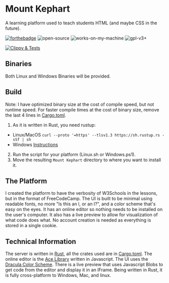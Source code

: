 # Mount Kephart
A learning platform used to teach students HTML (and maybe CSS in the future).

[![forthebadge](https://forthebadge.com/images/badges/made-with-rust.svg)](https://forthebadge.com) 
![open-source](https://user-images.githubusercontent.com/74939524/206866352-368c4845-8e07-41d9-b65e-e275cca17af2.svg)
![works-on-my-machine](https://user-images.githubusercontent.com/74939524/206866410-61df2174-7549-49d2-9c27-785710e36e23.svg)
![gpl-v3+](https://user-images.githubusercontent.com/74939524/206866473-d05866de-1fff-498c-866d-5373c2f23c8f.svg)

[![Clippy & Tests](https://github.com/GlitchyCrafting/Mount-Kephart/actions/workflows/rust-clippy.yml/badge.svg)](https://github.com/GlitchyCrafting/Mount-Kephart/actions/workflows/rust-clippy.yml)

## Binaries
Both Linux and Windows Binaries will be provided.

## Build
Note: I have optimized binary size at the cost of compile speed, but not runtime speed. For faster compile times at the cost of binary size, remove the last 4 lines in [Cargo.toml](Cargo.toml).
1. As it is written in Rust, you need rustup:
  - Linux/MacOS `curl --proto '=https' --tlsv1.3 https://sh.rustup.rs -sSf | sh`
  - Windows [Instructions](https://www.rust-lang.org/tools/install)
2. Run the script for your platform (Linux.sh or Windows.ps1).
3. Move the resulting `Mount Kephart` directory to where you want to install it.

## The Platform
I created the platform to have the verbosity of W3Schools in the lessons, but in the format of FreeCodeCamp. The UI is built to be minimal using readable fonts, no more "Is this an l, or an I?", and a color scheme that's easy on the eyes. It has an online editor so nothing needs to be installed on the user's computer. It also has a live preview to allow for visualization of what code does what. No account creation is needed as everything is stored in a single cookie.

## Technical Information
The server is written in [Rust](https://www.rust-lang.org), all the crates used are in [Cargo.toml](Cargo.toml). The online editor is the [Ace Library](https://ace.c9.io/) written in Javascript. The UI uses the [Dracula Color Scheme](https://draculatheme.com/). There is a live preview that uses Javascript Blobs to get code from the editor and display it in an IFrame. Being written in Rust, it is fully cross-platform to Windows, Mac, and linux.
